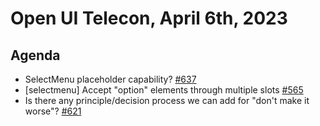 # Open UI Telecon, April 6th, 2023

## Agenda
* SelectMenu placeholder capability? [#637](https://github.com/openui/open-ui/issues/637)
* [selectmenu] Accept "option" elements through multiple slots [#565](https://github.com/openui/open-ui/issues/565)
* Is there any principle/decision process we can add for "don't make it worse"? [#621](https://github.com/openui/open-ui/issues/621)
